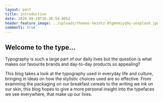 ```yaml
---
layout: post
title: introduction
date: 2020-09-28T16:30:54.005Z
header_feature_image: ../uploads/thomas-heintz-0tgmnmiyq9y-unsplash.jpg
comments: true
---
```

## Welcome to the type...

Typography is such a large part of our daily lives but the question is what makes our favourite brands and day-to-day products so appealing? 

This blog takes a look at the typography used in everyday life and culture, bringing in ideas on how the stylistic choices used are so effective. From examining the packaging on our breakfast cereals to the writing we ink on our skin, this blog hopes to give a more personal insight into the typefaces we see everywhere, that make up our lives.